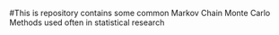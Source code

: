 #This is repository contains some common Markov Chain Monte Carlo Methods used often in statistical research
